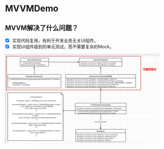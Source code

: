 # MVVMDemo
## MVVM解决了什么问题？
- [x] 实现代码复用，有利于开发业务无关UI组件。
- [x] 实现UI组件级别的单元测试，而不需要复杂的Mock。

![Image text](https://github.com/iOS-fei/MVVMDemo/blob/master/img-folder/Snip20190118_2.png)
